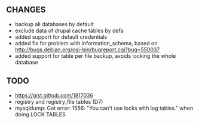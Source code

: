 ## CHANGES

* backup all databases by default
* exclude data of drupal cache tables by defa
* added support for default credentials
* added fix for problem with information_schema, based on http://bugs.debian.org/cgi-bin/bugreport.cgi?bug=550037
* added support for table per file backup, avoids locking the whole database

## TODO
* https://gist.github.com/1817036
* registry and registry_file tables (D7)
* mysqldump: Got error: 1556: "You can't use locks with log tables." when doing LOCK TABLES